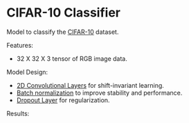 ﻿# CIFAR-10 Classifier

Model to classify the [CIFAR-10](https://www.cs.toronto.edu/~kriz/cifar.html) dataset.

Features:
 - 32 X 32 X 3 tensor of RGB image data.

Model Design:
 - [2D Convolutional Layers](https://en.wikipedia.org/wiki/Convolutional_neural_network) for shift-invariant learning.
 - [Batch normalization](https://en.wikipedia.org/wiki/Batch_normalization) to improve stability and performance.
 - [Dropout Layer](https://en.wikipedia.org/wiki/Dilution_(neural_networks)) for regularization.

Results:

